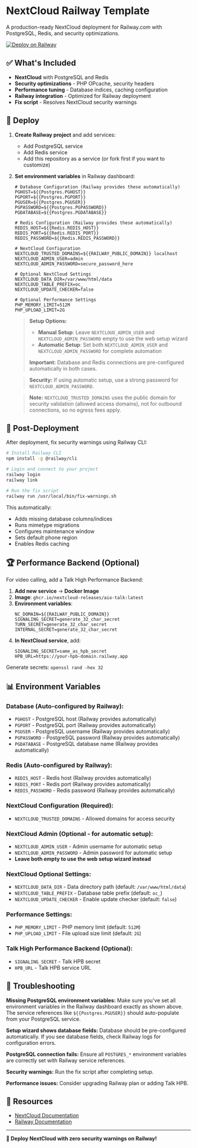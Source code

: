 # NextCloud Railway Template

A production-ready NextCloud deployment for Railway.com with PostgreSQL, Redis, and security optimizations.

[![Deploy on Railway](https://railway.com/button.svg)](https://railway.com/deploy/YLCYUz?referralCode=CGGc7W)

## ✅ What's Included

- **NextCloud** with PostgreSQL and Redis
- **Security optimizations** - PHP OPcache, security headers
- **Performance tuning** - Database indices, caching configuration  
- **Railway integration** - Optimized for Railway deployment
- **Fix script** - Resolves NextCloud security warnings

## 🚀 Deploy

1. **Create Railway project** and add services:
   - Add PostgreSQL service
   - Add Redis service
   - Add this repository as a service (or fork first if you want to customize)
2. **Set environment variables** in Railway dashboard:
   ```
   # Database Configuration (Railway provides these automatically)
   PGHOST=${{Postgres.PGHOST}}
   PGPORT=${{Postgres.PGPORT}}
   PGUSER=${{Postgres.PGUSER}}
   PGPASSWORD=${{Postgres.PGPASSWORD}}
   PGDATABASE=${{Postgres.PGDATABASE}}
   
   # Redis Configuration (Railway provides these automatically)
   REDIS_HOST=${{Redis.REDIS_HOST}}
   REDIS_PORT=${{Redis.REDIS_PORT}}
   REDIS_PASSWORD=${{Redis.REDIS_PASSWORD}}
   
   # NextCloud Configuration
   NEXTCLOUD_TRUSTED_DOMAINS=${{RAILWAY_PUBLIC_DOMAIN}} localhost
   NEXTCLOUD_ADMIN_USER=admin
   NEXTCLOUD_ADMIN_PASSWORD=secure_password_here
   
   # Optional NextCloud Settings
   NEXTCLOUD_DATA_DIR=/var/www/html/data
   NEXTCLOUD_TABLE_PREFIX=oc_
   NEXTCLOUD_UPDATE_CHECKER=false
   
   # Optional Performance Settings
   PHP_MEMORY_LIMIT=512M
   PHP_UPLOAD_LIMIT=2G
   ```
   
   > **Setup Options:**
   > - **Manual Setup**: Leave `NEXTCLOUD_ADMIN_USER` and `NEXTCLOUD_ADMIN_PASSWORD` empty to use the web setup wizard
   > - **Automatic Setup**: Set both `NEXTCLOUD_ADMIN_USER` and `NEXTCLOUD_ADMIN_PASSWORD` for complete automation
   > 
   > **Important:** Database and Redis connections are pre-configured automatically in both cases.
   
   > **Security:** If using automatic setup, use a strong password for `NEXTCLOUD_ADMIN_PASSWORD`.
   
   > **Note:** `NEXTCLOUD_TRUSTED_DOMAINS` uses the public domain for security validation (allowed access domains), not for outbound connections, so no egress fees apply.

## 🔧 Post-Deployment

After deployment, fix security warnings using Railway CLI:

```bash
# Install Railway CLI
npm install -g @railway/cli

# Login and connect to your project
railway login
railway link

# Run the fix script
railway run /usr/local/bin/fix-warnings.sh
```

This automatically:
- Adds missing database columns/indices
- Runs mimetype migrations
- Configures maintenance window  
- Sets default phone region
- Enables Redis caching

## 🏆 Performance Backend (Optional)

For video calling, add a Talk High Performance Backend:

1. **Add new service** → **Docker Image**
2. **Image**: `ghcr.io/nextcloud-releases/aio-talk:latest`
3. **Environment variables**:
   ```
   NC_DOMAIN=${{RAILWAY_PUBLIC_DOMAIN}}
   SIGNALING_SECRET=generate_32_char_secret
   TURN_SECRET=generate_32_char_secret  
   INTERNAL_SECRET=generate_32_char_secret
   ```
4. **In NextCloud service**, add:
   ```
   SIGNALING_SECRET=same_as_hpb_secret
   HPB_URL=https://your-hpb-domain.railway.app
   ```

Generate secrets: `openssl rand -hex 32`

## 📊 Environment Variables

### Database (Auto-configured by Railway):
- `PGHOST` - PostgreSQL host (Railway provides automatically)
- `PGPORT` - PostgreSQL port (Railway provides automatically)  
- `PGUSER` - PostgreSQL username (Railway provides automatically)
- `PGPASSWORD` - PostgreSQL password (Railway provides automatically)
- `PGDATABASE` - PostgreSQL database name (Railway provides automatically)

### Redis (Auto-configured by Railway):
- `REDIS_HOST` - Redis host (Railway provides automatically)
- `REDIS_PORT` - Redis port (Railway provides automatically)
- `REDIS_PASSWORD` - Redis password (Railway provides automatically)

### NextCloud Configuration (Required):
- `NEXTCLOUD_TRUSTED_DOMAINS` - Allowed domains for access security

### NextCloud Admin (Optional - for automatic setup):
- `NEXTCLOUD_ADMIN_USER` - Admin username for automatic setup
- `NEXTCLOUD_ADMIN_PASSWORD` - Admin password for automatic setup
- **Leave both empty to use the web setup wizard instead**

### NextCloud Optional Settings:
- `NEXTCLOUD_DATA_DIR` - Data directory path (default: `/var/www/html/data`)
- `NEXTCLOUD_TABLE_PREFIX` - Database table prefix (default: `oc_`)
- `NEXTCLOUD_UPDATE_CHECKER` - Enable update checker (default: `false`)

### Performance Settings:
- `PHP_MEMORY_LIMIT` - PHP memory limit (default: `512M`)
- `PHP_UPLOAD_LIMIT` - File upload size limit (default: `2G`)

### Talk High Performance Backend (Optional):
- `SIGNALING_SECRET` - Talk HPB secret
- `HPB_URL` - Talk HPB service URL

## 🐛 Troubleshooting

**Missing PostgreSQL environment variables:** Make sure you've set all environment variables in the Railway dashboard exactly as shown above. The service references like `${{Postgres.PGUSER}}` should auto-populate from your PostgreSQL service.

**Setup wizard shows database fields:** Database should be pre-configured automatically. If you see database fields, check Railway logs for configuration errors.

**PostgreSQL connection fails:** Ensure all `POSTGRES_*` environment variables are correctly set with Railway service references.

**Security warnings:** Run the fix script after completing setup.

**Performance issues:** Consider upgrading Railway plan or adding Talk HPB.

## 📖 Resources

- [NextCloud Documentation](https://docs.nextcloud.com/)
- [Railway Documentation](https://docs.railway.com/)

---

**🎉 Deploy NextCloud with zero security warnings on Railway!**
